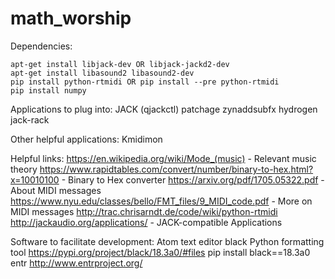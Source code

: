 # math_worship
Dependencies:

    apt-get install libjack-dev OR libjack-jackd2-dev
    apt-get install libasound2 libasound2-dev
    pip install python-rtmidi OR pip install --pre python-rtmidi
    pip install numpy

  Applications to plug into:
    JACK (qjackctl)
    patchage
    zynaddsubfx
    hydrogen
    jack-rack

  Other helpful applications:
    Kmidimon

Helpful links:
    https://en.wikipedia.org/wiki/Mode_(music) - Relevant music theory
    https://www.rapidtables.com/convert/number/binary-to-hex.html?x=10010100 - Binary to Hex converter
    https://arxiv.org/pdf/1705.05322.pdf - About MIDI messages
    https://www.nyu.edu/classes/bello/FMT_files/9_MIDI_code.pdf - More on MIDI messages
    http://trac.chrisarndt.de/code/wiki/python-rtmidi
    http://jackaudio.org/applications/ - JACK-compatible Applications

Software to facilitate development:
  Atom text editor
  black Python formatting tool https://pypi.org/project/black/18.3a0/#files
    pip install black==18.3a0
  entr http://www.entrproject.org/
